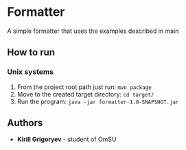 # Formatter 

A simple formatter that uses the examples described in main

## How to run

### Unix systems

1) From the project root path just run: `mvn package`
2) Move to the created target directory: `cd target/`
3) Run the program: `java -jar formatter-1.0-SNAPSHOT.jar `


## Authors

* **Kirill Grigoryev** - student of OmSU

